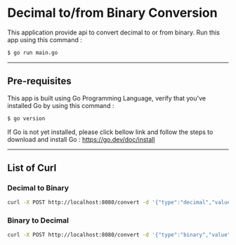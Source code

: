 # Decimal to/from Binary Conversion

This application provide api to convert decimal to or from binary.
Run this app using this command : 

```bash
$ go run main.go
```

---

## Pre-requisites

This app is built using Go Programming Language, verify that you've installed Go by using this command : 

```bash
$ go version
```

If Go is not yet installed, please click bellow link and follow the steps to download and install Go : 
https://go.dev/doc/install

---

## List of Curl

### Decimal to Binary

```bash
curl -X POST http://localhost:8080/convert -d '{"type":"decimal","value":"19"}'
```

### Binary to Decimal

```bash
curl -X POST http://localhost:8080/convert -d '{"type":"binary","value":"10011"}'
```
